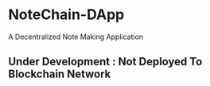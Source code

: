 # NoteChain-DApp
A Decentralized Note Making Application

## Under Development : Not Deployed To Blockchain Network
